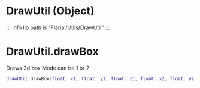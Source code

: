 # DrawUtil (Object)
::: info
lib path is "Flarial/Utils/DrawUtil"
:::

# DrawUtil.drawBox
Draws 3d box
Mode can be 1 or 2
```lua
drawUtil.drawBox(float: x1, float: y1, float: z1, float: x2, float: y2, float: z2, float: lineWidth, int: mode, GUI.Color: color)
```